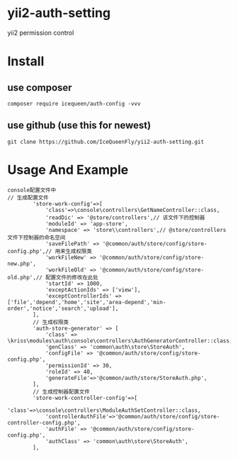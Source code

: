 # yii2-auth-setting
yii2 permission control
# Install

## use composer
    composer require icequeen/auth-config -vvv
## use github (use this for newest)   
    git clone https://github.com/IceQueenFly/yii2-auth-setting.git
# Usage And Example
    console配置文件中
    // 生成配置文件
            'store-work-config'=>[
                'class'=>\console\controllers\GetNameController::class,
                'readDic' => '@store/controllers',// 该文件下的控制器
                'moduleId' => 'app-store',
                'namespace' => 'store\\controllers',// @store/controllers文件下控制器的命名空间
                'saveFilePath' => '@common/auth/store/config/store-config.php',// 用来生成权限类
                'workFileNew' => '@common/auth/store/config/store-new.php',
                'workFileOld' => '@common/auth/store/config/store-old.php',// 配置文件的修改在此处
                'startId' => 1000,
                'exceptActionIds' => ['view'],
                'exceptControllerIds' => ['file','depend','home','site','area-depend','min-order','notice','search','upload'],
            ],
            // 生成权限类
            'auth-store-generator' => [
                'class' => \kriss\modules\auth\console\controllers\AuthGeneratorController::class,
                'genClass' => 'common\auth\store\StoreAuth',
                'configFile' => '@common/auth/store/config/store-config.php',
                'permissionId' => 30,
                'roleId' => 40,
                'generateFile'=>'@common/auth/store/StoreAuth.php',
            ],
            // 生成控制器配置文件
            'store-work-controller-config'=>[
                'class'=>\console\controllers\ModuleAuthSetController::class,
                'controllerAuthFile'=>'@common/auth/store/config/store-controller-config.php',
                'authFile' => '@common/auth/store/config/store-config.php',
                'authClass' => 'common\auth\store\StoreAuth',
            ],